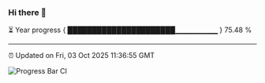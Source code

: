### Hi there 👋

⏳ Year progress { ██████████████████████▁▁▁▁▁▁▁▁ } 75.48 %

---

⏰ Updated on Fri, 03 Oct 2025 11:36:55 GMT

![Progress Bar CI](https://github.com/IshwaranRudhara/GIT-ACTION/workflows/Progress%20Bar%20CI/badge.svg)
